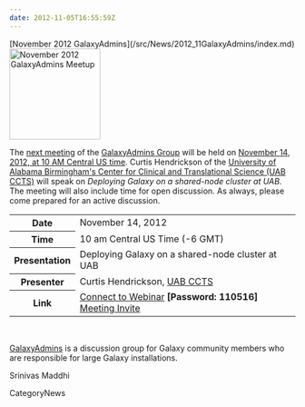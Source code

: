 ```yaml
---
date: 2012-11-05T16:55:59Z
---
```

<div class='newsItemHeader'>[November 2012 GalaxyAdmins](/src/News/2012_11GalaxyAdmins/index.md)</div>

<div class='right'><a href='/Community/GalaxyAdmins/Meetups/2012_11_14'><img src='/Images/Logos/GalaxyAdmins.png' alt='November 2012 GalaxyAdmins Meetup' width="160" /></a> </div>

The [next meeting](/src/Community/GalaxyAdmins/Meetups/2012_11_14/index.md) of the [GalaxyAdmins Group](/Community/GalaxyAdmins) will be held on [November 14, 2012, at 10 AM Central US time](/src/Community/GalaxyAdmins/Meetups/2012_11_14/index.md).  Curtis Hendrickson of the [University of Alabama Birmingham's Center for Clinical and Translational Science (UAB CCTS)](http://www.uab.edu/ccts/ResearchResources/BMI/Pages/default.aspx) will speak on *Deploying Galaxy on a shared-node cluster at UAB.*  The meeting will also include time for open discussion.  As always, please come prepared for an active discussion.

<table>
  <tr>
    <th> Date </th>
    <td> November 14, 2012 </td>
  </tr>
  <tr>
    <th> Time </th>
    <td> 10 am Central US Time (-6 GMT) </td>
  </tr>
  <tr>
    <th> Presentation </th>
    <td> </em>Deploying Galaxy on a shared-node cluster at UAB<em> </td>
  </tr>
  <tr>
    <th> Presenter </th>
    <td> Curtis Hendrickson, <a href='http://www.uab.edu/ccts/ResearchResources/BMI/Pages/default.aspx'>UAB CCTS</a> </td>
  </tr>
  <tr>
    <th> Link </th>
    <td> </strong><a href='https://globalcampus.uiowa.edu/join_meeting.html?meetingId=1262339408056'>Connect to Webinar</a><strong> [Password: 110516] <br /> </strong><a href='https://globalcampus.uiowa.edu/build_calendar.event?meetingId=1262339408056'>Meeting Invite</a><strong> </td>
  </tr>
</table>


<br />

[GalaxyAdmins](/src/Community/GalaxyAdmins/index.md) is a discussion group for Galaxy community members who are responsible for large Galaxy installations. 

Srinivas Maddhi


CategoryNews
